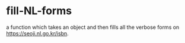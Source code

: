 # fill-NL-forms
a function which takes an object and then fills all the verbose forms on https://seoji.nl.go.kr/isbn.
